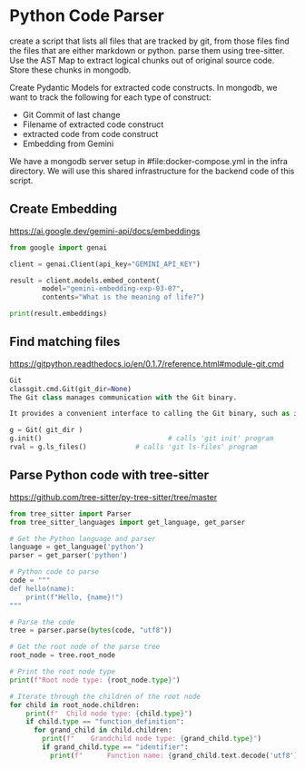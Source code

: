 # Python Code Parser
create a script that lists all files that are tracked by git, from those files find the files
that are either markdown or python. parse them using tree-sitter. Use the AST Map to extract logical chunks 
out of original source code. Store these chunks in mongodb. 

Create Pydantic Models for extracted code constructs. 
In mongodb, we want to track the following for each type of construct:
* Git Commit of last change
* Filename of extracted code construct
* extracted code from code construct
* Embedding from Gemini

We have a mongodb server setup in #file:docker-compose.yml in the infra directory.
We will use this shared infrastructure for the backend code of this script.

## Create Embedding
https://ai.google.dev/gemini-api/docs/embeddings
```python
from google import genai

client = genai.Client(api_key="GEMINI_API_KEY")

result = client.models.embed_content(
        model="gemini-embedding-exp-03-07",
        contents="What is the meaning of life?")

print(result.embeddings)
```

## Find matching files
https://gitpython.readthedocs.io/en/0.1.7/reference.html#module-git.cmd

```python
Git
classgit.cmd.Git(git_dir=None)
The Git class manages communication with the Git binary.

It provides a convenient interface to calling the Git binary, such as in:

g = Git( git_dir )
g.init()                               # calls 'git init' program
rval = g.ls_files()            # calls 'git ls-files' program
```

## Parse Python code with tree-sitter
https://github.com/tree-sitter/py-tree-sitter/tree/master

```python
from tree_sitter import Parser
from tree_sitter_languages import get_language, get_parser

# Get the Python language and parser
language = get_language('python')
parser = get_parser('python')

# Python code to parse
code = """
def hello(name):
    print(f"Hello, {name}!")
"""

# Parse the code
tree = parser.parse(bytes(code, "utf8"))

# Get the root node of the parse tree
root_node = tree.root_node

# Print the root node type
print(f"Root node type: {root_node.type}")

# Iterate through the children of the root node
for child in root_node.children:
    print(f"  Child node type: {child.type}")
    if child.type == "function_definition":
      for grand_child in child.children:
        print(f"    Grandchild node type: {grand_child.type}")
        if grand_child.type == "identifier":
          print(f"      Function name: {grand_child.text.decode('utf8')}")
```